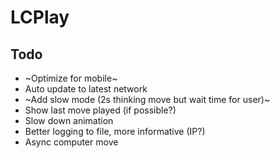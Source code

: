 # LCPlay

## Todo

- ~Optimize for mobile~
- Auto update to latest network
- ~Add slow mode (2s thinking move but wait time for user)~
- Show last move played (if possible?)
- Slow down animation
- Better logging to file, more informative (IP?)
- Async computer move
